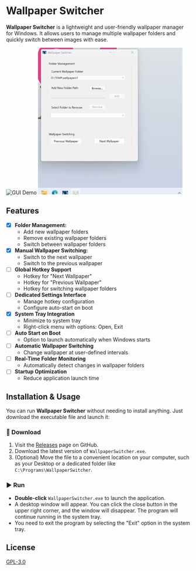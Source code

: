 # Wallpaper Switcher

**Wallpaper Switcher** is a lightweight and user-friendly wallpaper manager for Windows. It allows users to manage multiple wallpaper folders and quickly switch between images with ease.

<img src="./assets/gifs/GUI_Demo.gif" alt="GUI Demo" style="max-width:600px; max-height:400px; width:auto; height:auto;" />
<img src="./assets/gifs/SystemTray_Demo.gif" alt="System Tray Demo" style="max-width:600px; max-height:400px; width:auto; height:auto;" />

## Features 

- [x] **Folder Management:** 
  - Add new wallpaper folders
  - Remove existing wallpaper folders
  - Switch between wallpaper folders
- [x] **Manual Wallpaper Switching:** 
  - Switch to the next wallpaper
  - Switch to the previous wallpaper
- [ ] **Global Hotkey Support**
  - Hotkey for "Next Wallpaper"
  - Hotkey for "Previous Wallpaper"
  - Hotkey for switching wallpaper folders
- [ ] **Dedicated Settings Interface**
  - Manage hotkey configuration
  - Configure auto-start on boot
- [x] **System Tray Integration**
  - Minimize to system tray
  - Right-click menu with options: Open, Exit
- [ ] **Auto Start on Boot**
  - Option to launch automatically when Windows starts
- [ ] **Automatic Wallpaper Switching**
  - Change wallpaper at user-defined intervals
- [ ] **Real-Time Folder Monitoring**
  - Automatically detect changes in wallpaper folders
- [ ] **Startup Optimization**
  - Reduce application launch time

## Installation & Usage

You can run **Wallpaper Switcher** without needing to install anything. Just download the executable file and launch it:

### 🔽 Download

1. Visit the [Releases](https://github.com/lorenzoyang/WallpaperSwitcher/releases) page on GitHub.
2. Download the latest version of `WallpaperSwitcher.exe`.
3. (Optional) Move the file to a convenient location on your computer, such as your Desktop or a dedicated folder like `C:\Programs\WallpaperSwitcher`.

### ▶️ Run

- **Double-click** `WallpaperSwitcher.exe` to launch the application.
- A desktop window will appear. You can click the close button in the upper right corner, and the window will disappear. The program will continue running in the system tray.
- You need to exit the program by selecting the "Exit" option in the system tray.

## License

[GPL-3.0](LICENSE)
